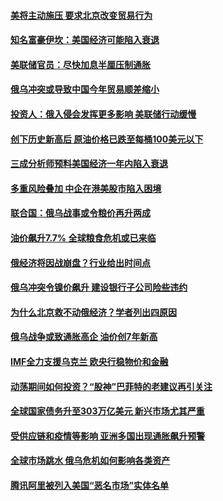 #### [美将主动施压 要求北京改变贸易行为](../pages/soh7/606629.md?t=03290205) 
#### [知名富豪伊坎：美国经济可能陷入衰退](../pages/soh7/605609.md?t=03290205) 
#### [美联储官员：尽快加息半厘压制通胀](../pages/soh7/604457.md?t=03290205) 
#### [俄乌冲突或导致中国今年贸易顺差缩小](../pages/soh7/604310.md?t=03290205) 
#### [投资人：俄入侵会发挥更多影响 美联储行动缓慢](../pages/soh7/604031.md?t=03290205) 
#### [创下历史新高后 原油价格已跌至每桶100美元以下](../pages/soh7/603722.md?t=03290205) 
#### [三成分析师预料美国经济一年内陷入衰退](../pages/soh7/603497.md?t=03290205) 
#### [多重风险叠加 中企在港美股市陷入困境](../pages/soh7/603344.md?t=03290205) 
#### [联合国：俄乌战事或令粮价再升两成](../pages/soh7/602366.md?t=03290205) 
#### [油价飙升7.7%   全球粮食危机或已来临](../pages/soh7/601249.md?t=03290205) 
#### [俄经济将因战崩盘？行业给出时间点](../pages/soh7/601033.md?t=03290205) 
#### [俄乌冲突令镍价飙升 建设银行子公司险些违约](../pages/soh7/601036.md?t=03290205) 
#### [为什么北京救不动俄经济？学者列出四原因](../pages/soh7/601042.md?t=03290205) 
#### [俄乌战争或致通胀高企 油价创7年新高](../pages/soh7/598777.md?t=03290205) 
#### [IMF全力支援乌克兰 欧央行稳物价和金融](../pages/soh7/597523.md?t=03290205) 
#### [动荡期间如何投资？“股神”巴菲特的老建议再引关注](../pages/soh7/597274.md?t=03290205) 
#### [全球国家债务升至303万亿美元 新兴市场尤其严重](../pages/soh7/596833.md?t=03290205) 
#### [受供应链和疫情等影响 亚洲多国出现通胀飙升预警](../pages/soh7/596353.md?t=03290205) 
#### [全球市场跳水 俄乌危机如何影响各类资产](../pages/soh7/596344.md?t=03290205) 
#### [腾讯阿里被列入美国“恶名市场”实体名单](../pages/soh7/595393.md?t=03290205) 
